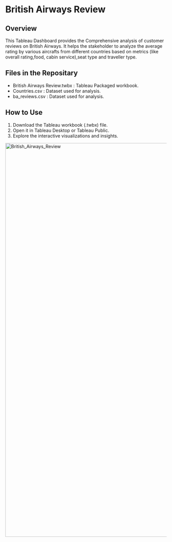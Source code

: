 <h1> British Airways Review </h1>
<h2> Overview </h2>
<p> This Tableau Dashboard  provides the Comprehensive analysis of customer reviews on British Airways. It helps the stakeholder to analyze the average rating by various aircrafts from different countries based on metrics (like overall rating,food, cabin service),seat type and traveller type. <p>
<h2> Files in the Repositary </h2>
  
- British Airways Review.twbx : Tableau Packaged workbook.
- Countries.csv : Dataset used for analysis.
- ba_reviews.csv : Dataset used for analysis.

<h2>How to Use</h2>

1. Download the Tableau workbook (.twbx) file.
2. Open it in Tableau Desktop or Tableau Public.
3. Explore the interactive visualizations and insights.

<img width="1229" alt="British_Airways_Review" src="https://github.com/user-attachments/assets/142b08c2-b8df-4b35-80b8-85991dda3368" />

  
